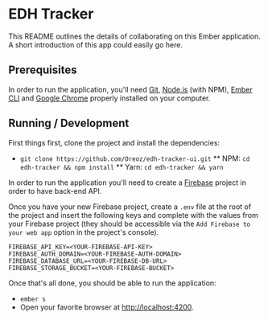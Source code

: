 # EDH Tracker

This README outlines the details of collaborating on this Ember application.
A short introduction of this app could easily go here.

## Prerequisites

In order to run the application, you'll need [Git](https://git-scm.com/),
[Node.js](https://nodejs.org/) (with NPM), [Ember CLI](https://ember-cli.com/) and
[Google Chrome](https://google.com/chrome/) properly installed on your computer.

## Running / Development

First things first, clone the project and install the dependencies:

* `git clone https://github.com/Oreoz/edh-tracker-ui.git`
** NPM: `cd edh-tracker && npm install`
** Yarn: `cd edh-tracker && yarn`

In order to run the application you'll need to create a
[Firebase](https://firebase.google.com/) project in order to have back-end API.

Once you have your new Firebase project, create a `.env` file at the root of
the project and insert the following keys and complete with the values from your
Firebase project (they should be accessible via the `Add Firebase to your web
app` option in the project's console).

```
FIREBASE_API_KEY=<YOUR-FIREBASE-API-KEY>
FIREBASE_AUTH_DOMAIN=<YOUR-FIREBASE-AUTH-DOMAIN>
FIREBASE_DATABASE_URL=<YOUR-FIREBASE-DB-URL>
FIREBASE_STORAGE_BUCKET=<YOUR-FIREBASE-BUCKET>
```

Once that's all done, you should be able to run the application:
* `ember s`
* Open your favorite browser at [http://localhost:4200](http://localhost:4200).
